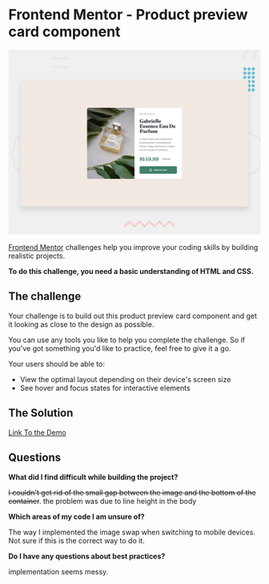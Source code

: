 # Frontend Mentor - Product preview card component

![Design preview for the Product preview card component coding challenge](./design/desktop-preview.jpg)

[Frontend Mentor](https://www.frontendmentor.io) challenges help you improve your coding skills by building realistic projects.

**To do this challenge, you need a basic understanding of HTML and CSS.**

## The challenge

Your challenge is to build out this product preview card component and get it looking as close to the design as possible.

You can use any tools you like to help you complete the challenge. So if you've got something you'd like to practice, feel free to give it a go.

Your users should be able to:

- View the optimal layout depending on their device's screen size
- See hover and focus states for interactive elements

## The Solution 
[Link To the Demo](https://kooroshoo.github.io/Frontend-Mentor-Challenges/Product%20preview%20card%20component/index.html)

## Questions
**What did I find difficult while building the project?**

~~I couldn't get rid of the small gap between the image and the bottom of the container~~. the problem was due to line height in the body

**Which areas of my code I am unsure of?**

The way I implemented the image swap when switching to mobile devices. Not sure if this is the correct way to do it.

**Do I have any questions about best practices?**

implementation seems messy.


